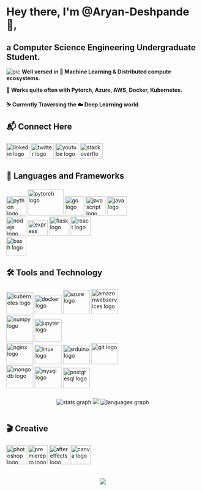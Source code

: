 # Hey there, I'm @Aryan-Deshpande 👋,
## a Computer Science Engineering Undergraduate Student. 

![pic](https://cdn.discordapp.com/attachments/835750351621718030/1217123783341768796/360_F_283048740_Q8T14AhMqDooI1lLpVYMSu4Dkl59HvwY_1.jpg?ex=6602e1db&is=65f06cdb&hm=988efd1566d54bd88cd1510c89987daf3cdd722697162eedcbd64db720593a32&)
**Well versed in 🌊 Machine Learning & Distributed compute ecosystems.**

**🌌 Works quite often with Pytorch, Azure, AWS, Docker, Kubernetes.**

**⛷ Currently Traversing the ☁️ Deep Learning world**


###

## 📬 Connect Here

###
<div align="left">
  <a href="https://www.linkedin.com/in/aryan-deshpande-35ab141b9/"><img src="https://raw.githubusercontent.com/maurodesouza/profile-readme-generator/master/src/assets/icons/social/linkedin/default.svg" width="60" height="40" alt="linkedin logo"  /></a>
  <a href="https://twitter.com/aryanscript"><img src="https://raw.githubusercontent.com/maurodesouza/profile-readme-generator/master/src/assets/icons/social/twitter/default.svg" width="60" height="40" alt="twitter logo"  /></a>
  <a href="https://www.youtube.com/channel/UCjwES7gIHxim7wvMYLv5OVw"><img src="https://raw.githubusercontent.com/maurodesouza/profile-readme-generator/master/src/assets/icons/social/youtube/default.svg" width="60" height="40" alt="youtube logo"  /></a>
  <a href="https://stackoverflow.com/users/15545561/aryan-deshpande"><img src="https://raw.githubusercontent.com/maurodesouza/profile-readme-generator/master/src/assets/icons/social/stackoverflow/default.svg" width="60" height="40" alt="stackoverflow logo"  /></a>
</div>

###

## 🧰 Languages and Frameworks

###

<div align="left">
  <img src="https://cdn.jsdelivr.net/gh/devicons/devicon/icons/python/python-original.svg" height="50" width="52" alt="python logo "  />
  <img src="https://cdn.jsdelivr.net/gh/devicons/devicon/icons/pytorch/pytorch-original-wordmark.svg" height="68" width="93" alt="pytorch logo"  />
  <img src="https://cdn.jsdelivr.net/gh/devicons/devicon/icons/go/go-original.svg" height="50" width="50" alt="go logo"  />
  <img src="https://cdn.jsdelivr.net/gh/devicons/devicon/icons/javascript/javascript-original.svg" height="50" width="52" alt="javascript logo"  />
  <img src="https://cdn.jsdelivr.net/gh/devicons/devicon/icons/java/java-original.svg" height="50" width="52" alt="java logo"  /><br>
  <img src="https://cdn.jsdelivr.net/gh/devicons/devicon/icons/nodejs/nodejs-original.svg" height="50" width="52" alt="nodejs logo"  />
  <img src="https://cdn.jsdelivr.net/gh/devicons/devicon/icons/express/express-original.svg" height="40" width="52" alt="express logo"  />
  <img src="https://cdn.jsdelivr.net/gh/devicons/devicon/icons/flask/flask-original.svg" height="50" width="52" alt="flask logo"  />
  <img src="https://cdn.jsdelivr.net/gh/devicons/devicon/icons/react/react-original.svg" height="50" width="52" alt="react logo"  /><br>
  <img src="https://cdn.jsdelivr.net/gh/devicons/devicon/icons/bash/bash-original.svg" height="50" width="52" alt="bash logo"  />
</div>

###

## 🛠️ Tools and Technology

###

<div align="left">
  <img src="https://cdn.jsdelivr.net/gh/devicons/devicon/icons/kubernetes/kubernetes-plain-wordmark.svg"height="57" width="70" alt="kubernetes logo"  />
  <img src="https://cdn.jsdelivr.net/gh/devicons/devicon/icons/docker/docker-original-wordmark.svg" height="50" width="70" alt="docker logo"  />
  <img src="https://cdn.jsdelivr.net/gh/devicons/devicon/icons/azure/azure-original-wordmark.svg" height="63" width="70" alt="azure logo"  />
  <img src="https://cdn.jsdelivr.net/gh/devicons/devicon/icons/amazonwebservices/amazonwebservices-original-wordmark.svg" height="65" width="70" alt="amazonwebservices logo"  /><br>
  <img src="https://cdn.jsdelivr.net/gh/devicons/devicon/icons/numpy/numpy-original-wordmark.svg" height="70" width="70" alt="numpy logo"  />
  <img src="https://cdn.jsdelivr.net/gh/devicons/devicon/icons/jupyter/jupyter-original-wordmark.svg" height="60" width="70" alt="jupyter logo"  /><br>
  <img src="https://cdn.jsdelivr.net/gh/devicons/devicon/icons/nginx/nginx-original.svg" height="55" width="70" alt="nginx logo"  />
  <img src="https://cdn.jsdelivr.net/gh/devicons/devicon/icons/linux/linux-original.svg" height=50" width="70" alt="linux logo"  />
  <img src="https://cdn.jsdelivr.net/gh/devicons/devicon/icons/arduino/arduino-original-wordmark.svg" height="50" width="70" alt="arduino logo"  />
  <img src="https://cdn.jsdelivr.net/gh/devicons/devicon/icons/git/git-original-wordmark.svg" height="55" width="70" alt="git logo"  /><br>
  <img src="https://cdn.jsdelivr.net/gh/devicons/devicon/icons/mongodb/mongodb-original-wordmark.svg" height="60" width="70" alt="mongodb logo"  />
  <img src="https://cdn.jsdelivr.net/gh/devicons/devicon/icons/mysql/mysql-original-wordmark.svg" height="56" width="70" alt="mysql logo"  />
  <img src="https://cdn.jsdelivr.net/gh/devicons/devicon/icons/postgresql/postgresql-original-wordmark.svg" height="53" width="70" alt="postgresql logo"  />
</div>

###

<div align="center">
  <img src="https://github-readme-stats.vercel.app/api?hide_title=false&hide_rank=false&show_icons=true&include_all_commits=true&count_private=true&disable_animations=false&theme=dracula&locale=en&hide_border=false&username=Aryan-Deshpande" alt="stats graph"  />
  <img src="https://github-readme-streak-stats.herokuapp.com/?user=Aryan-Deshpande&theme=synthwave&hide_border=false" />
  <img src="https://github-readme-stats.vercel.app/api/top-langs?locale=en&hide_title=false&layout=compact&card_width=320&langs_count=5&theme=dracula&hide_border=false&username=Aryan-Deshpande" alt="languages graph"  />
</div>
<br>

## 🎬 Creative

###

<div align="left">
  <img src="https://cdn.jsdelivr.net/gh/devicons/devicon/icons/photoshop/photoshop-plain.svg" height="50" width="52" alt="photoshop logo"  />
  <img src="https://cdn.jsdelivr.net/gh/devicons/devicon/icons/premierepro/premierepro-plain.svg" height="50" width="52" alt="premierepro logo"  />
  <img src="https://cdn.jsdelivr.net/gh/devicons/devicon/icons/aftereffects/aftereffects-original.svg" height="50" width="52" alt="aftereffects logo"  />
  <img src="https://cdn.jsdelivr.net/gh/devicons/devicon/icons/canva/canva-original.svg" height="50" width="52" alt="canva logo"  />
</div>
<br>
<br>
<div align="center">
  <img src="https://visitcount.itsvg.in/api?id=Aryan-Deshpande&icon=7&color=10"  />
</div>

